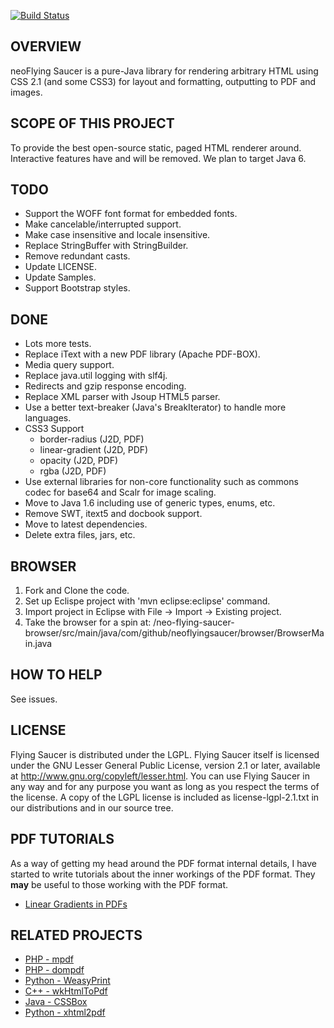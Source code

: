 [![Build Status](https://travis-ci.org/danfickle/neoflyingsaucer.svg)](https://travis-ci.org/danfickle/neoflyingsaucer)

OVERVIEW
--------
neoFlying Saucer is a pure-Java library for rendering arbitrary HTML 
using CSS 2.1 (and some CSS3) for layout and formatting, outputting to PDF and images.

SCOPE OF THIS PROJECT
---------------------
To provide the best open-source static, paged HTML renderer around. Interactive features have and will be removed. We plan to target Java 6.

TODO
----
+ Support the WOFF font format for embedded fonts.
+ Make cancelable/interrupted support.
+ Make case insensitive and locale insensitive.
+ Replace StringBuffer with StringBuilder.
+ Remove redundant casts.
+ Update LICENSE.
+ Update Samples.
+ Support Bootstrap styles.

DONE
----
+ Lots more tests.
+ Replace iText with a new PDF library (Apache PDF-BOX).
+ Media query support.
+ Replace java.util logging with slf4j.
+ Redirects and gzip response encoding.
+ Replace XML parser with Jsoup HTML5 parser.
+ Use a better text-breaker (Java's BreakIterator) to handle more languages.
+ CSS3 Support
  + border-radius (J2D, PDF)
  + linear-gradient (J2D, PDF)
  + opacity (J2D, PDF)
  + rgba (J2D, PDF)
+ Use external libraries for non-core functionality such as commons codec for base64 and Scalr for image scaling.
+ Move to Java 1.6 including use of generic types, enums, etc.
+ Remove SWT, itext5 and docbook support.
+ Move to latest dependencies.
+ Delete extra files, jars, etc.

BROWSER
-------
1. Fork and Clone the code.
2. Set up Eclispe project with 'mvn eclipse:eclipse' command.
3. Import project in Eclipse with File -> Import -> Existing project.
3. Take the browser for a spin at:
/neo-flying-saucer-browser/src/main/java/com/github/neoflyingsaucer/browser/BrowserMain.java

HOW TO HELP
-----------
See issues.

LICENSE
-------
Flying Saucer is distributed under the LGPL.  Flying Saucer itself is licensed 
under the GNU Lesser General Public License, version 2.1 or later, available at
http://www.gnu.org/copyleft/lesser.html. You can use Flying Saucer in any
way and for any purpose you want as long as you respect the terms of the 
license. A copy of the LGPL license is included as license-lgpl-2.1.txt
in our distributions and in our source tree.

PDF TUTORIALS
-------------
As a way of getting my head around the PDF format internal details, I have started to write tutorials about the inner workings
of the PDF format. They **may** be useful to those working with the PDF format.
+ [Linear Gradients in PDFs](pdf-internals-tutorials/linear-gradients.md)


RELATED PROJECTS
----------------
+ [PHP - mpdf](http://mpdf.bpm1.com/)
+ [PHP - dompdf](https://github.com/dompdf/dompdf)
+ [Python - WeasyPrint](https://github.com/Kozea/WeasyPrint)
+ [C++ - wkHtmlToPdf](https://github.com/wkhtmltopdf/wkhtmltopdf)
+ [Java - CSSBox](http://cssbox.sourceforge.net/)
+ [Python - xhtml2pdf](https://github.com/chrisglass/xhtml2pdf)

